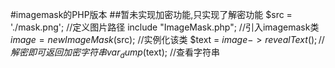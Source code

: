 #imagemask的PHP版本
##暂未实现加密功能,只实现了解密功能
    $src = './mask.png'; //定义图片路径
    include "ImageMask.php"; //引入imagemask类
    $image = new ImageMask($src); //实例化该类
    $text = $image ->revealText(); //解密即可返回加密字符串
    var_dump($text); //查看字符串